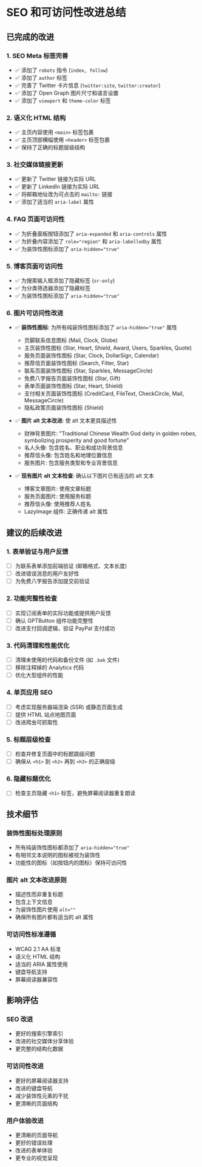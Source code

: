 # SEO 和可访问性改进总结

## 已完成的改进

### 1. SEO Meta 标签完善
- ✅ 添加了 `robots` 指令 (`index, follow`)
- ✅ 添加了 `author` 标签
- ✅ 完善了 Twitter 卡片信息 (`twitter:site`, `twitter:creator`)
- ✅ 添加了 Open Graph 图片尺寸和语言设置
- ✅ 添加了 `viewport` 和 `theme-color` 标签

### 2. 语义化 HTML 结构
- ✅ 主页内容使用 `<main>` 标签包裹
- ✅ 主页顶部横幅使用 `<header>` 标签包裹
- ✅ 保持了正确的标题层级结构

### 3. 社交媒体链接更新
- ✅ 更新了 Twitter 链接为实际 URL
- ✅ 更新了 LinkedIn 链接为实际 URL
- ✅ 将邮箱地址改为可点击的 `mailto:` 链接
- ✅ 添加了适当的 `aria-label` 属性

### 4. FAQ 页面可访问性
- ✅ 为折叠面板按钮添加了 `aria-expanded` 和 `aria-controls` 属性
- ✅ 为折叠内容添加了 `role="region"` 和 `aria-labelledby` 属性
- ✅ 为装饰性图标添加了 `aria-hidden="true"`

### 5. 博客页面可访问性
- ✅ 为搜索输入框添加了隐藏标签 (`sr-only`)
- ✅ 为分类筛选器添加了隐藏标签
- ✅ 为装饰性图标添加了 `aria-hidden="true"`

### 6. 图片可访问性改进
- ✅ **装饰性图标**: 为所有纯装饰性图标添加了 `aria-hidden="true"` 属性
  - 页脚联系信息图标 (Mail, Clock, Globe)
  - 主页装饰性图标 (Star, Heart, Shield, Award, Users, Sparkles, Quote)
  - 服务页面装饰性图标 (Star, Clock, DollarSign, Calendar)
  - 推荐信页面装饰性图标 (Search, Filter, Star)
  - 联系页面装饰性图标 (Star, Sparkles, MessageCircle)
  - 免费八字报告页面装饰性图标 (Star, Gift)
  - 表单页面装饰性图标 (Star, Heart, Shield)
  - 支付相关页面装饰性图标 (CreditCard, FileText, CheckCircle, Mail, MessageCircle)
  - 隐私政策页面装饰性图标 (Shield)

- ✅ **图片 alt 文本改进**: 使 alt 文本更具描述性
  - 财神背景图片: "Traditional Chinese Wealth God deity in golden robes, symbolizing prosperity and good fortune"
  - 名人头像: 包含姓名、职业和成功背景信息
  - 推荐信头像: 包含姓名和地理位置信息
  - 服务图片: 包含服务类型和专业背景信息

- ✅ **现有图片 alt 文本检查**: 确认以下图片已有适当的 alt 文本
  - 博客文章图片: 使用文章标题
  - 服务页面图片: 使用服务标题
  - 推荐信头像: 使用推荐人姓名
  - LazyImage 组件: 正确传递 alt 属性

## 建议的后续改进

### 1. 表单验证与用户反馈
- [ ] 为联系表单添加前端验证 (邮箱格式、文本长度)
- [ ] 改进错误消息的用户友好性
- [ ] 为免费八字报告添加提交前验证

### 2. 功能完整性检查
- [ ] 实现订阅表单的实际功能或提供用户反馈
- [ ] 确认 GPTButton 组件功能完整性
- [ ] 改进支付回调逻辑，验证 PayPal 支付成功

### 3. 代码清理和性能优化
- [ ] 清理未使用的代码和备份文件 (如 `.bak` 文件)
- [ ] 移除注释掉的 Analytics 代码
- [ ] 优化大型组件的性能

### 4. 单页应用 SEO
- [ ] 考虑实现服务器端渲染 (SSR) 或静态页面生成
- [ ] 提供 HTML 站点地图页面
- [ ] 改进爬虫可抓取性

### 5. 标题层级检查
- [ ] 检查并修复页面中的标题跳级问题
- [ ] 确保从 `<h1>` 到 `<h2>` 再到 `<h3>` 的正确层级

### 6. 隐藏标题优化
- [ ] 检查主页隐藏 `<h1>` 标签，避免屏幕阅读器重复朗读

## 技术细节

### 装饰性图标处理原则
- 所有纯装饰性图标都添加了 `aria-hidden="true"`
- 有相邻文本说明的图标被视为装饰性
- 功能性的图标（如按钮内的图标）保持可访问性

### 图片 alt 文本改进原则
- 描述性而非重复标题
- 包含上下文信息
- 为装饰性图片使用 `alt=""`
- 确保所有图片都有适当的 alt 属性

### 可访问性标准遵循
- WCAG 2.1 AA 标准
- 语义化 HTML 结构
- 适当的 ARIA 属性使用
- 键盘导航支持
- 屏幕阅读器兼容性

## 影响评估

### SEO 改进
- 更好的搜索引擎索引
- 改进的社交媒体分享体验
- 更完整的结构化数据

### 可访问性改进
- 更好的屏幕阅读器支持
- 改进的键盘导航
- 减少装饰性元素的干扰
- 更清晰的页面结构

### 用户体验改进
- 更清晰的页面导航
- 更好的错误处理
- 改进的表单体验
- 更专业的视觉呈现

